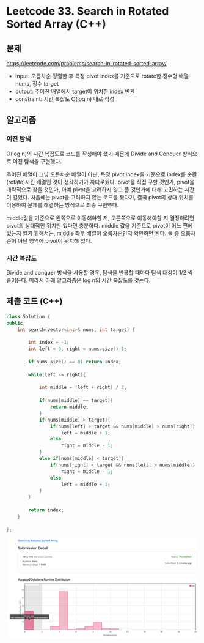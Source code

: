 # Leetcode 33. Search in Rotated Sorted Array (C++)


## 문제

https://leetcode.com/problems/search-in-rotated-sorted-array/

- input: 오름차순 정렬한 후 특정 pivot index를 기준으로 rotate한 정수형 배열 nums, 정수 target
- output: 주어진 배열에서 target이 위치한 index 반환
- constraint: 시간 복잡도 O(log n) 내로 작성

## 알고리즘

### 이진 탐색

O(log n)의 시간 복잡도로 코드를 작성해야 했기 때문에 Divide and Conquer 방식으로 이진 탐색을 구현했다.

주어진 배열이 그냥 오름차순 배열이 아닌, 특정 pivot index을 기준으로 index를 순환(rotate)시킨 배열인 것이 생각하기가 까다로웠다. pivot을 직접 구할 것인가, pivot을 대략적으로 찾을 것인가, 아예 pivot을 고려하지 않고 풀 것인가에 대해 고민하는 시간이 길었다. 처음에는 pivot을 고려하지 않는 코드를 짰다가, 결국 pivot의 상대 위치를 이용하여 문제를 해결하는 방식으로 최종 구현했다.

middle값을 기준으로 왼쪽으로 이동해야할 지, 오른쪽으로 이동해야할 지 결정하려면 pivot의 상대적인 위치만 있다면 충분하다. middle 값을 기준으로 pivot이 어느 편에 있는지 알기 위해서는, middle 좌우 배열이 오름차순인지 확인하면 된다. 둘 중 오름차순이 아닌 영역에 pivot이 위치해 있다.

### 시간 복잡도

Divide and conquer 방식을 사용할 경우, 탐색을 반복할 때마다 탐색 대상이 1/2 씩 줄어든다. 따라서 아래 알고리즘은 log n의 시간 복잡도를 갖는다.

## 제출 코드 (C++)

```C++
class Solution {
public:
    int search(vector<int>& nums, int target) {
        
        int index = -1;
        int left = 0, right = nums.size()-1;
    
        if(nums.size() == 0) return index;
        
        while(left <= right){

            int middle = (left + right) / 2;
            
            if(nums[middle] == target){
                return middle;
            }
            if(nums[middle] > target){
                if(nums[left] > target && nums[middle] > nums[right])
                    left = middle + 1;
                else                
                    right = middle - 1;
            }
            else if(nums[middle] < target){
                if(nums[right] < target && nums[left] > nums[middle])
                    right = middle - 1;
                else
                    left = middle + 1;
            }
        }
        
        return index;        
    }

};
```

![](images/2021-09-17-13-45-24.png)